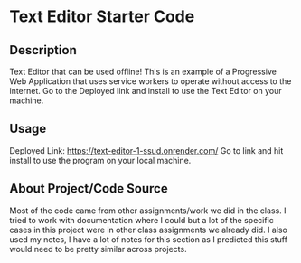 # Text Editor Starter Code

## Description
Text Editor that can be used offline! This is an example of a Progressive Web Application that uses service workers to operate without access to the internet. Go to the Deployed link and install to use the Text Editor on your machine.

## Usage
Deployed Link: https://text-editor-1-ssud.onrender.com/
Go to link and hit install to use the program on your local machine.

## About Project/Code Source
Most of the code came from other assignments/work we did in the class. I tried to work with documentation where I could but a lot of the specific cases in this project were in other class assignments we already did. I also used my notes, I have a lot of notes for this section as I predicted this stuff would need to be pretty similar across projects.